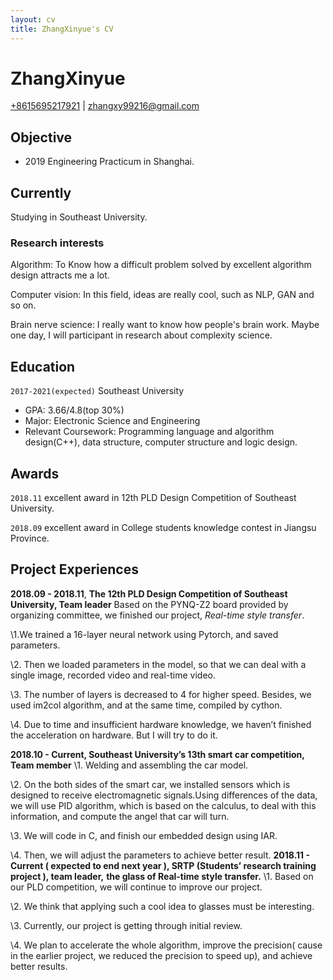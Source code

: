 ```yaml
---
layout: cv
title: ZhangXinyue's CV
---
```

# ZhangXinyue


<div id="webaddress">
<a href="isaac@applesdofall.org">+8615695217921</a>
| <a href="http://en.wikipedia.org/wiki/Isaac_Newton">zhangxy99216@gmail.com</a>
</div>

## Objective

- 2019 Engineering Practicum in Shanghai.

## Currently

Studying in Southeast University.

### Research interests

Algorithm: To Know how a difficult problem solved by excellent algorithm design attracts me a lot.

Computer vision: In this field, ideas are really cool, such as NLP, GAN and so on.

Brain nerve science: I really want to know how people's brain work. Maybe one day, I will participant in research about complexity science.


## Education

`2017-2021(expected)`
Southeast University

- GPA: 3.66/4.8(top 30%)
- Major: Electronic Science and Engineering
- Relevant Coursework: Programming language and algorithm design(C++), data structure, computer structure and logic design.


## Awards

`2018.11`
 excellent award in 12th PLD Design Competition of Southeast University.

`2018.09`
excellent award in College students knowledge contest in Jiangsu Province.

## Project Experiences

**2018.09 - 2018.11**, **The 12th PLD Design Competition of Southeast University, Team leader**
Based on the PYNQ-Z2 board provided by organizing committee, we finished our project, *Real-time style transfer*.

\1.We trained a 16-layer neural network using Pytorch, and saved parameters. 

\2. Then we loaded parameters in the model, so that we can deal with a single image, recorded video and real-time video.

\3. The number of layers is decreased to 4 for higher speed. Besides, we used im2col algorithm, and at the same time, compiled by cython.

\4. Due to time and insufficient hardware knowledge, we haven’t finished the acceleration on hardware. But I will try to do it.

**2018.10 - Current, Southeast University’s 13th smart car competition, Team member**
  \1. Welding and assembling the car model.

  \2. On the both sides of the smart car, we installed sensors which is designed to receive electromagnetic signals.Using differences of the data, we will use PID algorithm, which is based on the calculus, to deal with this information, and compute the angel that car will turn.

  \3. We will code in C, and finish our embedded design using IAR.

  \4. Then, we will adjust the parameters to achieve better result.
  **2018.11 - Current ( expected to end next year ), SRTP (Students’ research training project ), team leader,** **the glass of Real-time style transfer.**
    \1. Based on our PLD competition, we will continue to improve our project.

  \2. We think that applying such a cool idea to glasses must be interesting.

  \3. Currently, our project is getting through initial review.

  \4. We plan to accelerate the whole algorithm, improve the precision( cause in the earlier project, we reduced the precision to speed up), and achieve better results.
